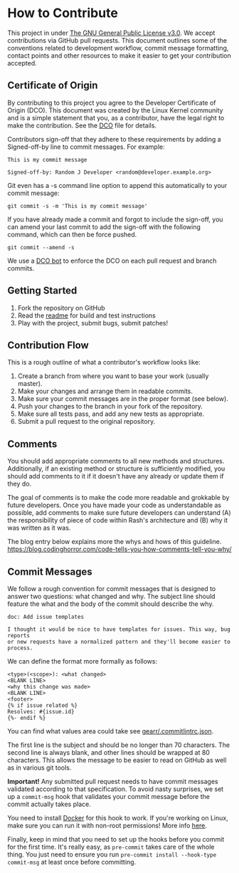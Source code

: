 # How to Contribute

This project in under [The GNU General Public License v3.0](LICENSE). We accept contributions via
GitHub pull requests. This document outlines some of the conventions related to development
workflow, commit message formatting, contact points and other resources to make it easier to get
your contribution accepted.

## Certificate of Origin

By contributing to this project you agree to the Developer Certificate of Origin (DCO). This
document was created by the Linux Kernel community and is a simple statement that you, as a
contributor, have the legal right to make the contribution. See the [DCO](DCO) file for details.

Contributors sign-off that they adhere to these requirements by adding a Signed-off-by line to
commit messages. For example:

```text
This is my commit message

Signed-off-by: Random J Developer <random@developer.example.org>
```

Git even has a -s command line option to append this automatically to your commit message:

```shell
git commit -s -m 'This is my commit message'
```

If you have already made a commit and forgot to include the sign-off, you can amend your last commit
to add the sign-off with the following command, which can then be force pushed.

```shell
git commit --amend -s
```

We use a [DCO bot](https://github.com/apps/dco) to enforce the DCO on each pull request and branch
commits.

## Getting Started

1. Fork the repository on GitHub
1. Read the [readme](README.md) for build and test instructions
1. Play with the project, submit bugs, submit patches!

## Contribution Flow

This is a rough outline of what a contributor's workflow looks like:

1. Create a branch from where you want to base your work (usually master).
1. Make your changes and arrange them in readable commits.
1. Make sure your commit messages are in the proper format (see below).
1. Push your changes to the branch in your fork of the repository.
1. Make sure all tests pass, and add any new tests as appropriate.
1. Submit a pull request to the original repository.

## Comments

You should add appropriate comments to all new methods and structures. Additionally, if an existing
method or structure is sufficiently modified, you should add comments to it if it doesn't have any
already or update them if they do.

The goal of comments is to make the code more readable and grokkable by future developers. Once you
have made your code as understandable as possible, add comments to make sure future developers can
understand (A) the responsibility of piece of code within Rash's architecture and (B) why it was
written as it was.

The blog entry below explains more the whys and hows of this guideline.
<https://blog.codinghorror.com/code-tells-you-how-comments-tell-you-why/>

## Commit Messages

We follow a rough convention for commit messages that is designed to answer two questions: what
changed and why. The subject line should feature the what and the body of the commit should describe
the why.

```text
doc: Add issue templates

I thought it would be nice to have templates for issues. This way, bug reports
or new requests have a normalized pattern and they'll become easier to process.
```

We can define the format more formally as follows:

```text
<type>(<scope>): <what changed>
<BLANK LINE>
<why this change was made>
<BLANK LINE>
<footer>
{% if issue related %}
Resolves: #{issue.id}
{%- endif %}
```

You can find what values area could take see
[gearr/.commitlintrc.json](https://github.com/pando85/gearr/blob/master/.commitlintrc.json).

The first line is the subject and should be no longer than 70 characters. The second line is always
blank, and other lines should be wrapped at 80 characters. This allows the message to be easier to
read on GitHub as well as in various git tools.

**Important!** Any submitted pull request needs to have commit messages validated according to that
specification. To avoid nasty surprises, we set up a `commit-msg` hook that validates your commit
message before the commit actually takes place.

You need to install [Docker](https://docs.docker.com/engine/install/) for this hook to work. If
you're working on Linux, make sure you can run it with non-root permissions! More info
[here](https://docs.docker.com/engine/install/linux-postinstall/).

Finally, keep in mind that you need to set up the hooks before you commit for the first time. It's
really easy, as `pre-commit` takes care of the whole thing. You just need to ensure you run
`pre-commit install --hook-type commit-msg` at least once before committing.
